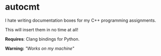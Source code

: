autocmt
=======

I hate writing documentation boxes for my C++ programming assignments.

This will insert them in no time at all!

**Requires**: Clang bindings for Python.

**Warning:** *"Works on my machine"*
